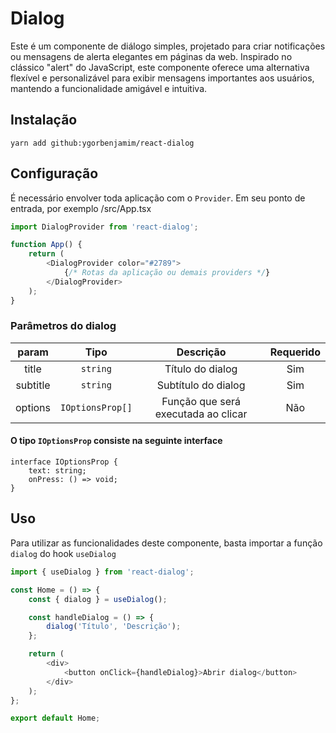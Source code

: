 # Dialog

Este é um componente de diálogo simples, projetado para criar notificações ou mensagens de alerta elegantes em páginas da web. Inspirado no clássico "alert" do JavaScript, este componente oferece uma alternativa flexível e personalizável para exibir mensagens importantes aos usuários, mantendo a funcionalidade amigável e intuitiva.

## Instalação

```
yarn add github:ygorbenjamim/react-dialog
```

## Configuração

É necessário envolver toda aplicação com o `Provider`. Em seu ponto de entrada, por exemplo /src/App.tsx

```js
import DialogProvider from 'react-dialog';

function App() {
	return (
		<DialogProvider color="#2789">
			{/* Rotas da aplicação ou demais providers */}
		</DialogProvider>
	);
}
```

### Parâmetros do dialog

|  param   |       Tipo       |              Descrição              | Requerido |
| :------: | :--------------: | :---------------------------------: | :-------: |
|  title   |     `string`     |          Título do dialog           |    Sim    |
| subtitle |     `string`     |         Subtítulo do dialog         |    Sim    |
| options  | `IOptionsProp[]` | Função que será executada ao clicar |    Não    |

#### O tipo `IOptionsProp` consiste na seguinte interface

```tsx
interface IOptionsProp {
	text: string;
	onPress: () => void;
}
```

## Uso

Para utilizar as funcionalidades deste componente, basta importar a função `dialog` do hook `useDialog`

```js
import { useDialog } from 'react-dialog';

const Home = () => {
	const { dialog } = useDialog();

	const handleDialog = () => {
		dialog('Título', 'Descrição');
	};

	return (
		<div>
			<button onClick={handleDialog}>Abrir dialog</button>
		</div>
	);
};

export default Home;
```
